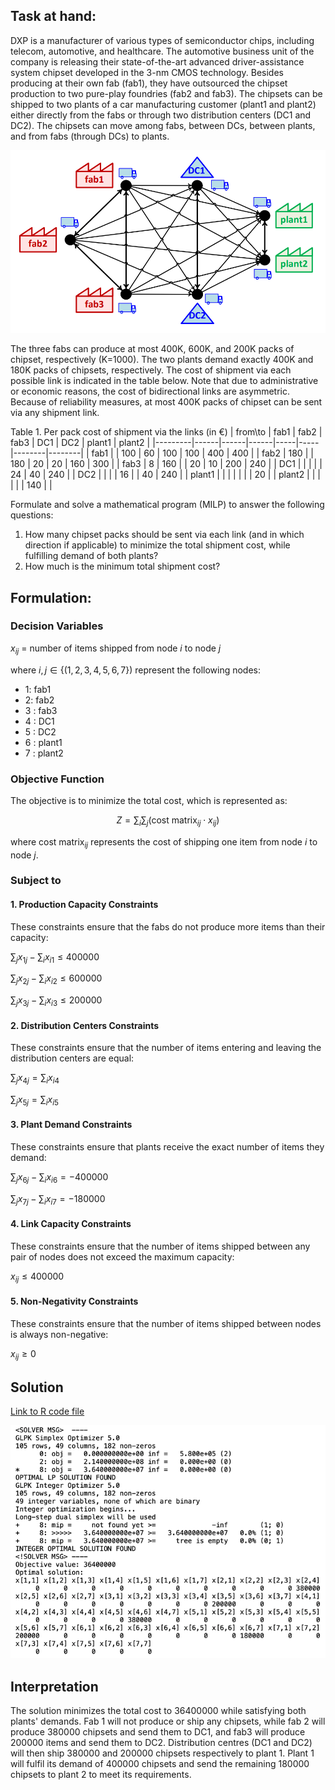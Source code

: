 ## Task at hand:

DXP is a manufacturer of various types of semiconductor chips, including telecom, automotive, and healthcare. The automotive business unit of the company is releasing their state-of-the-art advanced driver-assistance system chipset developed in the 3-nm CMOS technology. Besides producing at their own fab (fab1), they have outsourced the chipset production to two pure-play foundries (fab2 and fab3). The chipsets can be shipped to two plants of a car manufacturing customer (plant1 and plant2) either directly from the fabs or through two distribution centers (DC1 and DC2). The chipsets can move among fabs, between DCs, between plants, and from fabs (through DCs) to plants.

![Alt text](cl_scheme_1.png)

The three fabs can produce at most 400K, 600K, and 200K packs of chipset, respectively (K=1000). The two plants demand exactly 400K and 180K packs of chipsets, respectively. The cost of shipment via each possible link is indicated in the table below. Note that due to administrative or economic reasons, the cost of bidirectional links are asymmetric. Because of reliability measures, at most 400K packs of chipset can be sent via any shipment link.

Table 1. Per pack cost of shipment via the links (in €)
| from\to | fab1 | fab2 | fab3 | DC1 | DC2 | plant1 | plant2 |
|---------|------|------|------|-----|-----|--------|--------|
| fab1    |      | 100  | 60   | 100 | 100 | 400    | 400    |
| fab2    | 180  |      | 180  | 20  | 20  | 160    | 300    |
| fab3    | 8    | 160  |      | 20  | 10  | 200    | 240    |
| DC1     |      |      |      |     | 24  | 40     | 240    |
| DC2     |      |      |      | 16  |     | 40     | 240    |
| plant1  |      |      |      |     |     |        | 20     |
| plant2  |      |      |      |     |     | 140    |        |

Formulate and solve a mathematical program (MILP) to answer the following questions: 
1. How many chipset packs should be sent via each link (and in which direction if applicable) 
to minimize the total shipment cost, while fulfilling demand of both plants? 
2. How much is the minimum total shipment cost?

## Formulation:
### Decision Variables

$x_{ij}$ = number of items shipped from node $i$ to node $j$

where $i, j \in \{(1, 2, 3, 4, 5, 6, 7\})$ represent the following nodes:
- $1$: fab1
- $2$: fab2
- $3$ : fab3
- $4$ : DC1
- $5$ : DC2
- $6$ : plant1
- $7$ : plant2

### Objective Function

The objective is to minimize the total cost, which is represented as:
```math
Z = \sum_{i} \sum_{j} \left(\text{cost matrix}_{ij} \cdot x_{ij}\right)
```
where $\text{cost matrix}_{ij}$ represents the cost of shipping one item from node $i$ to node $j$.

### Subject to
#### 1. Production Capacity Constraints
These constraints ensure that the fabs do not produce more items than their capacity:

$\sum_{j} x_{1j} - \sum_{i} x_{i1} \leq 400000$

$\sum_{j} x_{2j} - \sum_{i} x_{i2} \leq 600000$

$\sum_{j} x_{3j} - \sum_{i} x_{i3} \leq 200000$

#### 2. Distribution Centers Constraints

These constraints ensure that the number of items entering and leaving the distribution centers are equal:

$\sum_{j} x_{4j} = \sum_{i} x_{i4}$

$\sum_{j} x_{5j} = \sum_{i} x_{i5}$

#### 3. Plant Demand Constraints

These constraints ensure that plants receive the exact number of items they demand:

$\sum_{j} x_{6j} - \sum_{i} x_{i6} = -400000$

$\sum_{j} x_{7j} - \sum_{i} x_{i7} = -180000$

#### 4. Link Capacity Constraints

These constraints ensure that the number of items shipped between any pair of nodes does not exceed the maximum capacity:

$x_{ij} \leq 400000$

#### 5. Non-Negativity Constraints

These constraints ensure that the number of items shipped between nodes is always non-negative:

$x_{ij} \geq 0$

## Solution

[Link to R code file](https://github.com/nickpostovoi/projects/blob/af01bde130ab8913ad49843b041e673f1802b5f4/Mixed%20Integer%20Linear%20Programming/Chipset%20Logistics/cl_code.r)

![Alt text](cl_solution.png)

## Interpretation

The solution minimizes the total cost to 36400000 while satisfying both plants' demands. Fab 1 will not produce or ship any chipsets, while fab 2 will produce 380000 chipsets and send them to DC1, and fab3 will produce 200000 items and send them to DC2. Distribution centres (DC1 and DC2) will then ship 380000 and 200000 chipsets respectively to plant 1. Plant 1 will fulfil its demand of 400000 chipsets and send the remaining 180000 chipsets to plant 2 to meet its requirements. 